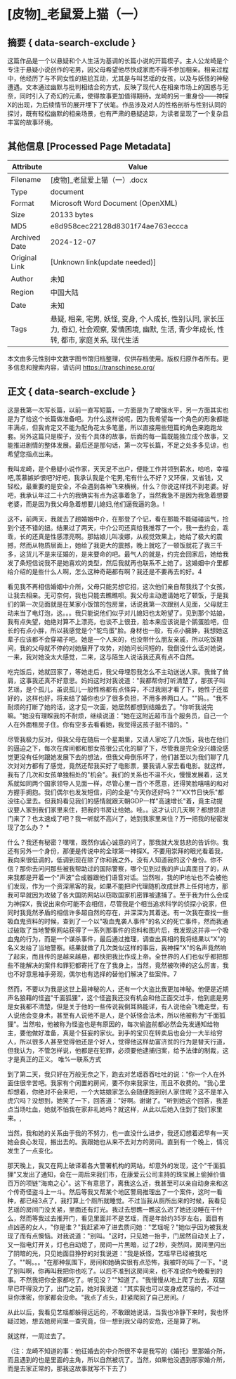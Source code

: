 # [皮物]_老鼠爱上猫（一）



## 摘要  { data-search-exclude }

<!-- tcd_abstract -->
这篇作品是一个以悬疑和个人生活为基调的长篇小说的开篇楔子。主人公龙崎是个专注于悬疑小说创作的宅男，因父母希望他尽快成家而不得不参加相亲。相亲过程中，他经历了与不同女性的尴尬互动，尤其是与叫艺瑶的女孩，以及与妖怪的神秘遭遇。文本通过幽默与批判相结合的方式，反映了现代人在相亲市场上的困惑与无奈，同时引入了奇幻的元素，使得故事更加值得期待。龙崎的另一重身份——神探X的出现，为后续情节的展开埋下了伏笔。作品涉及对人的性格剖析与性别认同的探讨，既有轻松幽默的相亲场景，也有严肃的悬疑追踪，为读者呈现了一个复杂且丰富的故事环境。

<!-- tcd_abstract_end -->

## 其他信息 [Processed Page Metadata]

| Attribute       | Value                                  |
|-----------------|----------------------------------------|
| Filename        | [皮物]_老鼠爱上猫（一）.docx                             |
| Type            | document                                 |
| Format          | Microsoft Word Document (OpenXML)                               |
| Size            | 20133 bytes                           |
| MD5             | e8d958cec22128d8301f74ae763eccca                                  |
| Archived Date   | 2024-12-07                             |
| Original Link   | [Unknown link(update needed)]                         |
| Author          | 未知                               |
| Region          | 中国大陆                               |
| Date            | 未知                                 |
| Tags            | 悬疑, 相亲, 宅男, 妖怪, 变身, 个人成长, 性别认同, 家长压力, 奇幻, 社会观察, 爱情困境, 幽默, 生活, 青少年成长, 性转, 都市, 家庭关系, 现代生活                                 |

本文由多元性别中文数字图书馆归档整理，仅供存档使用。版权归原作者所有。更多信息和搜索内容，请访问 <https://transchinese.org/>


## 正文 { data-search-exclude }

<!-- tcd_main_text -->
这是我第一次写长篇，以前一直写短篇，一方面是为了增强水平，另一方面其实也是为了给这个长篇做准备吧。为什么这样说呢，因为我希望每一个角色的形象都能丰满点，但我肯定又不能为配角花太多笔墨，所以直接用些短篇的角色来跑跑龙套。另外这篇只是楔子，没有个具体的故事，后面的每一篇既能独立成个故事，又能推进剧情的整体发展。最后还是那句话，第一次写长篇，不足之处多多见谅，也希望您指点出来。





我叫龙崎，是个悬疑小说作家，天天足不出户，便能工作并领到薪水，哈哈，幸福吧,羡慕嫉妒恨吧?好吧，我承认我是个宅男,宅有什么不好？又环保，又省钱，又轻松，最重要的是安全，不会遇到各种飞来横祸，什么？你说这样找不到老婆。好吧，我承认年过二十六的我确实有点为这事着急了，当然我急不是因为我急着想要老婆，而是因为我父母急着想要儿媳妇,他们逼我逼的急。!





这不，前两天，我就去了趟婚姻中介，在那登了个记，看在那能不能碰碰运气，捡到个还不错的妞。结果过了两天，中介公司还真给我推荐了一个，我一去约会，乖乖，长的还真是性感漂亮啊。那姑娘儿叫凌娜，从视觉效果上，她给了极大的震撼，然而从物质层面上，她给了我更大的震撼，晚上就吃了一顿饭就花了我三千多，这货儿不是来征婚的，是来要命的吧。最气人的就是，约完会回家后，她给我发了条短信说我不是她喜欢的类型，然后我就再也联系不上她了。这婚姻中介里都给介绍的是些什么人啊，怎么这种奇葩都有啊？我还是不要再去的好。4





看见我不再相信婚姻中介所，父母只能另想它招，这次他们亲自帮我找了个女孩，让我去相亲。无可奈何，我也只能去瞧瞧呗。我父母主动邀请她吃了顿饭，于是我们的第一次见面就是在某家小饭馆的包房里，话说我第一次跟别人见面，父母就主动来当了电灯泡，这。。。我只能说他们似乎对儿媳妇也太盼望了。见到那个姑娘，我有点失望，她绝对算不上漂亮，也谈不上很丑，脸本来应该说是个鹅蛋脸吧，但长的有点小胖，所以我感觉是个"鸵鸟蛋"脸。身材也一般，有点小臃肿，我想她这辈子应该都不会穿裙子吧。她是一个人来的，也没带什么朋友亲戚，所以吃饭期间，我的父母就不停的对她展开了攻势，对她问长问短的，我倒没什么话对她说，一来，我对她没太大感觉，二来，这与陌生人说话我还真有点不自然。



吃完饭后，她就回家了，等她走后，我父母埋怨我怎么不主动送送人家。我耸了耸肩，这事我还真不好意思。妈妈这时对我说道："我都帮你打听清楚了，那孩子叫艺瑶，是个孤儿，虽说孤儿一般性格都有点怪异，不过我刚才看了下，她性子还蛮好的，这样也好，将来结了婚你也少了很多负担，不用多养两口人。""妈。。"我不耐烦的打断了她的话，这才见一次面，她居然都想到结婚去了。"你听我说完嘛。"她没有理睬我的不耐烦，继续说道："她在这附近超市当个服务员，自己一个人在外面租房子住。你有空多去看看她，我觉得这孩子挺不错的。"





尽管我极力反对，但我父母在随后一个星期里，又请人家吃了几次饭，我也在他们的逼迫之下，每次在席间都和那女孩很公式化的聊了下，尽管我是完全没兴趣没感觉更没有任何跟她发展下去的想法，但我父母倒乐坏了，他们甚至以为我们聊了几次对对方都有了感觉，竟然还帮我买好了电影票，要我请人家去看电影。就这样，我有了几次和女孩单独相处的"机会"。我们的关系也不温不火，慢慢发展着，这关系就如同两个国家领导人见面一样，尽管心里一百个不愿意，还得笑脸嘻嘻的和对方握手拥抱。我们偶尔也发发短信，问的全是"今天你还好吗？""XX节日快乐"都没往心里去。但我妈看见我们的感情就跟天朝GDP一样"高速增长"着，竟主动提议要人家到我们家里来住，把我的书房让给她。哇。。这才认识几天啊？都想领进门来了？也太速成了吧？我一听就不高兴了，她到我家里来住？万一把我的秘密发现了怎么办？ *





什么？我还有秘密？嘿嘿，既然你诚心诚意的问了，那我就大发慈悲的告诉你。我还有另外一个身份，那便是传说中的全球第一神探X。不要用崇拜的眼光看着我，我向来很低调的，低调到现在除了你和我之外，没有人知道我的这个身份。你不信？那你去问问那些被我帮助过的国际警察，哪个见到过我的庐山真面目了的，从来我都是开着一个"声波"合成器跟他们语音对话。当然啦，我的IP地址也不会被他们发现，作为一个资深黑客的我，如果不能把IP代理随机改成世界上任何地方，那我可早就因为攻破了各大国防网站以窃取国家机密罪被逮捕了。至于我为什么会成为神探X，我说出来你可能不会相信，尽管我是个相当追求科学的侦探小说家，但同时我竟然矛盾的相信许多超自然的存在，并深深为其着迷。有一次我在查找一些吸血鬼资料的时候，查到了一个以"吸血鬼袭人事件"的名义的死亡事件，然而我通过破取了当地警察网站获得了一系列那事件的资料和图片后，我发现这并非一个吸血鬼的行为，而是一个谋杀事件，最后通过推理，调查出真相的我将结果以"X"的名义发给了当地警察。结果就做了几次类似这样的事后，我神探"X"的名声竟然响了起来，而且传的是越来越悬，都快把我比作成上帝。全世界的人们也似乎都把那些不能解决的案件和罪犯都寄托了在了我身上，当然，竟然被吹捧的这么厉害，我也不好意思袖手旁观，偶尔也有选择的替他们解决了些案件。7





然而，不要以为我是这世上最神秘的人，还有一个大盗比我更加神秘。他便是近期声名狼藉的怪盗"千面狐狸"，这个怪盗我还没有机会和他正面交过手，他到底是男是女我都不清楚，但是关于他的一些传说我倒耳熟能详，有人说他会飞檐走壁，有人说他会变身术，甚至有人说他不是人，是个妖怪会法术，所以他被称为"千面狐狸"。当然啦，他被称为怪盗也是有原因的，每次偷盗前都必然会先发通知给物主，要他做好准备，真是个狂妄的家伙。到手的宝贝在转卖后也会分一大半给穷人，所以很多人甚至觉得他还是个好人，觉得他这样劫富济贫的行为是替天行道，但我认为，不管怎样说，他都是在犯罪，必须要他逮捕归案，给予法律的制裁，这才是真正的正义。 唯%一联系方式





到了第二天，我只好在万般无奈之下，跑去对艺瑶吞吞吐吐的说："你一个人在外面住很辛苦吧。我家有个闲置的房间，要不你来我家住，而且不收费的。"我心里却想着，你绝对不会来吧，一个大姑娘家怎么会随便跑到别人家住呢？这不是羊入虎穴吗？没想到，她笑了一下，回答道："好啊。谢谢了。"听到她这个回答，我差点当场吐血，她就不怕我在家非礼她吗？就这样，从此以后她入住到了我们家里来。,



当然，我和她的关系由于我的不努力，也一直没什么进步，我还幻想着迟早有一天她会良心发现，搬出去的。我跟她也从来不去对方的房间。直到有一个晚上，情况发生了一点变化。





那天晚上，我又在网上破译着各大警署机构的网站，却意外的发现，这个"千面狐狸"又发出了通知，会在一周后来我们市，在康爱云公司主持的珠宝展上偷掉价值百万的项链"海南之心"。这下有意思了，离我这么近，我甚至可以亲自动身来和这个传奇怪盗斗上一斗。然后等我又帮某个地区警局推理出了一个案件，这时一看种，都已经3点了，我打算上个厕所就睡觉。不过当我从厕所出来的时候，我看见艺瑶的房间门没关紧，里面还有灯光。我过去想瞧一瞧这么迟了她还没睡在干什么，然而等我过去推开门，看见里面并不是艺瑶，而是年龄约35岁左右，面目有点凶恶的女人，"你是谁？"我赶紧冲了进去质问她："艺瑶呢？"她似乎因为被我发现了而有点懊恼。对我说道："别叫。"这时，只见她一抬手，门居然自动关上了，又一指电灯开关，灯也自动熄了，房间一片黑暗，过了2秒，突然间，房间里闪出了阴暗的光，只见她面目狰狞的对我说道："我是妖怪，艺瑶早已经被我吃了。""啊。。。"在那种氛围下，房间和她确实很有点恐怖，我被吓的叫了一下。"说了别叫啊，你再叫我把你也吃了。以后不准到这房间来，也不准说你今晚看到的事。不然我把你全家都吃了。听见没？""知道了。"我慢慢从地上爬了出去，双腿早已吓得没力了，出门之前，她对我说道："其实我也可以变身成艺瑶的，不过一旦你泄密，你家都会没命。"我点了点头，赶紧爬回了自己房间。/





从此以后，我看见艺瑶都躲得远远的，不敢跟她说话，当我也冷静下来时，我也怀疑过她，想去她房间里一查究竟，但一想到我父母的安危，还是算了咧。



就这样，一周过去了。



（注：龙崎不知道的事：他征婚去的中介所很不幸是我写的《婚托》里那婚介所，而且遇到的也是里面的主角，所以自然被坑了。当然，如果他没遇到那家婚介所，而是去家正常的，那我这故事就写不下去了）
<!-- tcd_main_text_end -->


